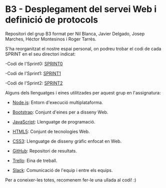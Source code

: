 # B3 - Desplegament del servei Web i definició de protocols

Repositori del grup B3 format per Nil Blanca, Javier Delgado, Josep Marches, Héctor Montesinos i Roger Tarrès.

S'ha reorganitzat el nostre espai personal, on podreu trobar el codi de cada SPRINT en el seu directori indicat:

-Codi de l'Sprint0: [SPRINT0](B3/SPRINT0)

-Codi de l'Sprint1: [SPRINT1](B3/SPRINT1)

-Codi de l'Sprint2: [SPRINT2](B3/SPRINT2)



Alguns dels llenguatges i eines utilitzades per aquest grup en l'assignatura:

- [Node.js](https://nodejs.org/es/): Entorn d'execució multiplataforma.

- [Bootstrap](https://getbootstrap.com/): Conjunt d'eines per a disseny Web.

- [JavaScript](https://www.javascript.com/): Llenguatge de programació.

- [HTML5](https://es.wikipedia.org/wiki/HTML5): Conjunt de tecnologies Web.

- [CSS3](https://es.wikipedia.org/wiki/Hoja_de_estilos_en_cascada): Llenguatge de disseny gràfic enfocat en Web.

- [GitHub](https://github.com/PTIN2020/B3): Repositori de resultats.

- [Trello](https://trello.com/b/blnfYw9N/b3-desplegament-del-servei-web-i-definici%C3%B3-de-protocols): Eina de treball.

- [Slack](https://app.slack.com/client/TTH9A9XFW/GTYKV7T1B/details/members): Comunicació de l'equip i entre els equips.

Per a coneixer-les totes, recomenem fer-le una ullada al codi! :)
